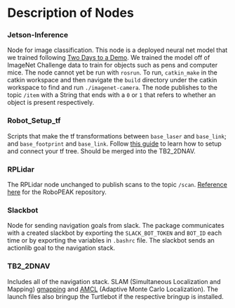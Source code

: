 # Description of Nodes

### Jetson-Inference
Node for image classification. This node is a deployed neural net model that we trained following [Two Days to a Demo](https://github.com/dusty-nv/jetson-inference). We trained the model off of ImageNet Challenge data to train for objects such as pens and computer mice. The node cannot yet be run with `rosrun`. To run, `catkin_make` in the catkin workspace and then navigate the `build` directory under the catkin workspace to find and run `./imagenet-camera`. The node publishes to the topic `/item` with a String that ends with a `0` or `1` that refers to whether an object is present respectively.
### Robot_Setup_tf
Scripts that make the tf transformations between `base_laser` and `base_link`; and `base_footprint` and `base_link`. Follow [this guide](http://wiki.ros.org/navigation/Tutorials/RobotSetup/TF) to learn how to setup and connect your tf tree. Should be merged into the TB2_2DNAV.
### RPLidar
The RPLidar node unchanged to publish scans to the topic `/scan`. [Reference here](https://github.com/robopeak/rplidar_ros) for the RoboPEAK repository.
### Slackbot
Node for sending navigation goals from slack. The package communicates with a created slackbot by exporting the `SLACK_BOT_TOKEN` and `BOT_ID` each time or by exporting the variables in `.bashrc` file. The slackbot sends an actionlib goal to the navigation stack.
### TB2_2DNAV
Includes all of the navigation stack. SLAM (Simultaneous Localization and Mapping) [gmapping](http://wiki.ros.org/gmapping) and [AMCL](http://wiki.ros.org/amcl) (Adaptive Monte Carlo Localization). The launch files also bringup the Turtlebot if the respective bringup is installed.
